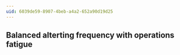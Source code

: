 ```yaml
---
uid: 6039de59-8907-4beb-a4a2-652a90d19d25
---
```

## Balanced alterting frequency with operations fatigue

<div class="alert is-warning"><p></p></div>

